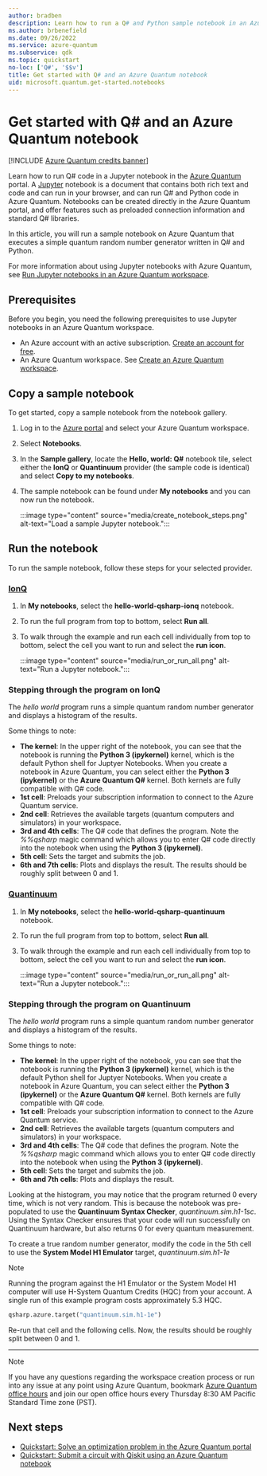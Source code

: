 ```yaml
---
author: bradben
description: Learn how to run a Q# and Python sample notebook in an Azure Quantum workspace.
ms.author: brbenefield
ms.date: 09/26/2022
ms.service: azure-quantum
ms.subservice: qdk
ms.topic: quickstart
no-loc: ['Q#', '$$v']
title: Get started with Q# and an Azure Quantum notebook
uid: microsoft.quantum.get-started.notebooks
---
```


# Get started with Q# and an Azure Quantum notebook

[!INCLUDE [Azure Quantum credits banner](includes/azure-quantum-credits.md)]

Learn how to run Q# code in a Jupyter notebook in the [Azure Quantum](xref:microsoft.quantum.azure-quantum-overview) portal. A [Jupyter](https://jupyter.org/) notebook is a document that contains both rich text and code and can run in your browser, and can run Q# and Python code in Azure Quantum.  Notebooks can be created directly in the Azure Quantum portal, and offer features such as preloaded connection information and standard Q# libraries. 

In this article, you will run a sample notebook on Azure Quantum that executes a simple quantum random number generator written in Q# and Python. 

For more information about using Jupyter notebooks with Azure Quantum, see [Run Jupyter notebooks in an Azure Quantum workspace](xref:microsoft.quantum.how-to.notebooks).

## Prerequisites

Before you begin, you need the following prerequisites to use Jupyter notebooks in an Azure Quantum workspace.

- An Azure account with an active subscription. [Create an account for free](https://azure.microsoft.com/free/?WT.mc_id=A261C142F).
- An Azure Quantum workspace. See [Create an Azure Quantum workspace](xref:microsoft.quantum.how-to.workspace).

## Copy a sample notebook

To get started, copy a sample notebook from the notebook gallery.

1. Log in to the [Azure portal](https://portal.azure.com) and select your Azure Quantum workspace.
1. Select **Notebooks**.
1. In the **Sample gallery**, locate the **Hello, world: Q#** notebook tile, select either the **IonQ** or **Quantinuum** provider (the sample code is identical) and select **Copy to my notebooks**.
1. The sample notebook can be found under **My notebooks** and you can now run the notebook.

    :::image type="content" source="media/create_notebook_steps.png" alt-text="Load a sample Jupyter notebook.":::

## Run the notebook

To run the sample notebook, follow these steps for your selected provider.

### [IonQ](#tab/tabid-ionq)

1. In **My notebooks**, select the **hello-world-qsharp-ionq** notebook. 
1. To run the full program from top to bottom, select **Run all**. 
1. To walk through the example and run each cell individually from top to bottom, select the cell you want to run and select the **run icon**.

    :::image type="content" source="media/run_or_run_all.png" alt-text="Run a Jupyter notebook.":::

### Stepping through the program on IonQ

The *hello world* program runs a simple quantum random number generator and displays a histogram of the results. 

Some things to note:

- **The kernel**: In the upper right of the notebook, you can see that the notebook is running the **Python 3 (ipykernel)** kernel, which is the default Python shell for Juptyer Notebooks. When you create a notebook in Azure Quantum, you can select either the **Python 3 (ipykernel)** or the **Azure Quantum Q#** kernel. Both kernels are fully compatible with Q# code. 
- **1st cell**: Preloads your subscription information to connect to the Azure Quantum service. 
- **2nd cell**: Retrieves the available targets (quantum computers and simulators) in your workspace. 
- **3rd and 4th cells**: The Q# code that defines the program. Note the *%%qsharp* magic command which allows you to enter Q# code directly into the notebook when using the **Python 3 (ipykernel)**. 
- **5th cell**: Sets the target and submits the job. 
- **6th and 7th cells**: Plots and displays the result. The results should be roughly split between 0 and 1. 

### [Quantinuum](#tab/tabid-qunatinuum)

1. In **My notebooks**, select the **hello-world-qsharp-quantinuum** notebook. 
1. To run the full program from top to bottom, select **Run all**. 
1. To walk through the example and run each cell individually from top to bottom, select the cell you want to run and select the **run icon**.

    :::image type="content" source="media/run_or_run_all.png" alt-text="Run a Jupyter notebook.":::

### Stepping through the program on Quantinuum

The *hello world* program runs a simple quantum random number generator and displays a histogram of the results. 

Some things to note:

- **The kernel**: In the upper right of the notebook, you can see that the notebook is running the **Python 3 (ipykernel)** kernel, which is the default Python shell for Juptyer Notebooks. When you create a notebook in Azure Quantum, you can select either the **Python 3 (ipykernel)** or the **Azure Quantum Q#** kernel. Both kernels are fully compatible with Q# code. 
- **1st cell**: Preloads your subscription information to connect to the Azure Quantum service. 
- **2nd cell**: Retrieves the available targets (quantum computers and simulators) in your workspace. 
- **3rd and 4th cells**: The Q# code that defines the program. Note the *%%qsharp* magic command which allows you to enter Q# code directly into the notebook when using the **Python 3 (ipykernel)**. 
- **5th cell**: Sets the target and submits the job. 
- **6th and 7th cells**: Plots and displays the result.

Looking at the histogram, you may notice that the program returned 0 every time, which is not very random. This is because the notebook was pre-populated to use the **Quantinuum Syntax Checker**, *quantinuum.sim.h1-1sc*. Using the Syntax Checker ensures that your code will run successfully on Quantinuum hardware, but also returns 0 for every quantum measurement. 

To create a true random number generator, modify the code in the 5th cell to use the **System Model H1 Emulator** target, *quantinuum.sim.h1-1e*

> [!NOTE]
> Running the program against the H1 Emulator or the System Model H1 computer will use H-System Quantum Credits (HQC) from your account. A single run of this example program costs approximately 5.3 HQC.

```python
qsharp.azure.target("quantinuum.sim.h1-1e")
```

Re-run that cell and the following cells. Now, the results should be roughly split between 0 and 1. 

***

> [!NOTE]
> If you have any questions regarding the workspace creation process or run into any issue at any point using Azure Quantum, bookmark [Azure Quantum office hours](https://aka.ms/AQ/OfficeHours) and join our open office hours every Thursday 8∶30 AM Pacific Standard Time zone (PST).

## Next steps

- [Quickstart: Solve an optimization problem in the Azure Quantum portal](xref:microsoft.quantum.quickstarts.optimization.qio.portal)
- [Quickstart: Submit a circuit with Qiskit using an Azure Quantum notebook](xref:microsoft.quantum.quickstarts.computing.qiskit.portal)
